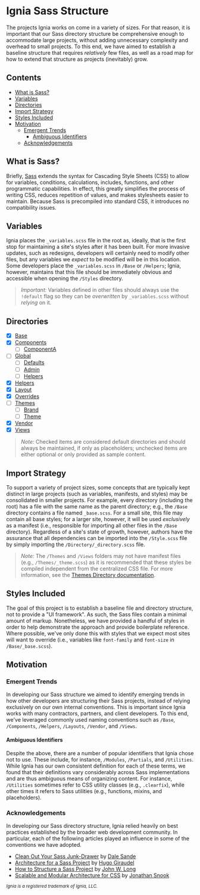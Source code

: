 # Ignia Sass Structure
The projects Ignia works on come in a variety of sizes. For that reason, it is important that our Sass directory structure be comprehensive enough to accommodate large projects, without adding unnecessary complexity and overhead to small projects. To this end, we have aimed to establish a baseline structure that requires *relatively* few files, as well as a road map for how to extend that structure as projects (inevitably) grow.

## Contents
- [What is Sass?](#what-is-sass)
- [Variables](#variables)
- [Directories](#directories)
- [Import Strategy](#import-strategy)
- [Styles Included](#styles-included)
- [Motivation](#motivation)
  - [Emergent Trends](#emergent-trends)
    - [Ambiguous Identifiers](#ambiguous-identifiers)
  - [Acknowledgements](#acknowledgements)

## What is Sass?
Briefly, [Sass](http://sass-lang.com/) extends the syntax for Cascading Style Sheets (CSS) to allow for variables, conditions, calculations, includes, functions, and other programmatic capabilities. In effect, this greatly simplifies the process of writing CSS, reduces repetition of values, and makes stylesheets easier to maintain. Because Sass is precompiled into standard CSS, it introduces no compatibility issues.

## Variables
Ignia places the `_variables.scss` file in the root as, ideally, that is the first stop for maintaining a site's styles after it has been built. For more invasive updates, such as redesigns, developers will certainly need to modify other files, but any variables we *expect* to be modified will be in this location. Some developers place the `_variables.scss` in `/Base` or `/Helpers`; Ignia, however, maintains that this file should be immediately obvious and accessible when opening the `/Styles` directory.

> *Important:* Variables defined in other files should always use the `!default` flag so they can be *overwritten* by `_variables.scss` without *relying* on it.

## Directories
- [x] [Base](./Base/)
- [x] [Components](./Components/)
  - [ ] [ComponentA](./Components/ComponentA/)
- [ ] [Global](./Global/)
  - [ ] [Defaults](./Global/Defaults/)
  - [ ] [Admin](./Global/Admin/)
  - [ ] [Helpers](./Global/Helpers/)
- [x] [Helpers](./Helpers/)
- [x] [Layout](./Layout/)
- [x] [Overrides](./Overrides/)
- [ ] [Themes](./Themes/)
  - [ ] [Brand](./Themes/Brand/)
  - [ ] [Theme](./Themes/Theme/)
- [x] [Vendor](./Vendor/)
- [x] [Views](./Views/)

> *Note:* Checked items are considered default directories and should always be maintained, if only as placeholders; unchecked items are either optional or only provided as sample content.

## Import Strategy
To support a variety of project sizes, some concepts that are typically kept distinct in large projects (such as variables, manifests, and styles) may be consolidated in smaller projects. For example, every directory (including the root) has a file with the same name as the parent directory; e.g., the `/Base` directory contains a file named `_base.scss`. For a small site, this file may contain all base styles; for a larger site, however, it will be used *exclusively* as a manifest (i.e., responsible for importing all other files in the `/Base` directory). Regardless of a site's state of growth, however, authors have the assurance that all dependencies can be imported into the `/Style.scss` file by simply importing the `/Directory/_directory.scss` file.

> *Note:* The `/Themes` and `/Views` folders may not have manifest files (e.g., `/Themes/_theme.scss`) as it is recommended that these styles be compiled independent from the centralized CSS file. For more information, see the [Themes Directory documentation](./Themes/).

## Styles Included
The goal of this project is to establish a baseline file and directory structure, not to provide a "UI framework". As such, the Sass files contain a minimal amount of markup. Nonetheless, we have provided a handful of styles in order to help demonstrate the approach and provide boilerplate reference. Where possible, we've only done this with styles that we expect most sites will want to override (i.e., variables like `font-family` and `font-size` in `/Base/_base.scss`).

## Motivation

### Emergent Trends
In developing our Sass structure we aimed to identify emerging trends in how other developers are structuring their Sass projects, instead of relying exclusively on our own internal conventions. This is important since Ignia works with many contractors, partners, and client developers. To this end, we've leveraged commonly used naming conventions such as `/Base`, `/Components`, `/Helpers`, `/Layouts`, `/Vendor`, and `/Views`.

#### Ambiguous Identifiers
Despite the above, there are a number of popular identifiers that Ignia chose not to use. These include, for instance, `/Modules`, `/Partials`, and `/Utilities`. While Ignia has our own consistent definition for each of these terms, we found that their definitions vary considerably across Sass implementations and are thus ambiguous means of organizing content. For instance, `/Utilities` sometimes refer to CSS utility classes (e.g., `.clearfix`), while other times it refers to Sass utilities (e.g., functions, mixins, and placeholders).

### Acknowledgements
In developing our Sass directory structure, Ignia relied heavily on best practices established by the broader web development community. In particular, each of the following articles played an influence in some of the conventions we have adopted.
- [Clean Out Your Sass Junk-Drawer](http://gist.io/4436524) by [Dale Sande](https://github.com/anotheruiguy)
- [Architecture for a Sass Project](http://www.sitepoint.com/architecture-sass-project/) by [Hugo Giraudel](https://github.com/HugoGiraudel)
- [How to Structure a Sass Project](http://thesassway.com/beginner/how-to-structure-a-sass-project) by [John W. Long](http://wiseheartdesign.com/)
- [Scalable and Modular Architecture for CSS](https://smacss.com/) by [Jonathan Snook](https://github.com/snookca)

<small>*Ignia is a registered trademark of Ignia, LLC.*</small>
